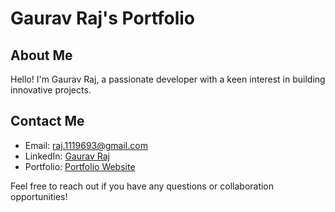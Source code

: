 # Gaurav Raj's Portfolio

## About Me
Hello! I'm Gaurav Raj, a passionate developer with a keen interest in building innovative projects. 

## Contact Me
- Email: raj.1119693@gmail.com
- LinkedIn: [Gaurav Raj](https://www.linkedin.com/in/gaurav-raj-184b2a1b7/)
- Portfolio: [Portfolio Website](https://github.com/graj2/graj2.github.io-Gaurav_Raj)

Feel free to reach out if you have any questions or collaboration opportunities!
